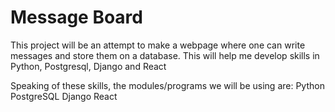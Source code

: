 # Message Board

This project will be an attempt to make a webpage where one can write messages and store them on a database.
This will help me develop skills in Python, Postgresql, Django and React

Speaking of these skills, the modules/programs we will be using are:
Python
PostgreSQL
Django
React
